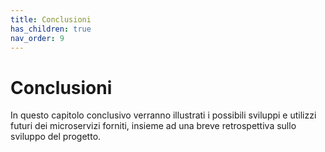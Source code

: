 ```yaml
---
title: Conclusioni
has_children: true
nav_order: 9
---
```


# Conclusioni
In questo capitolo conclusivo verranno illustrati i possibili sviluppi e utilizzi futuri dei microservizi forniti, insieme ad una breve retrospettiva sullo sviluppo del progetto.